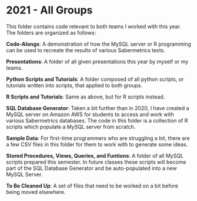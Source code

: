 # 2021 - All Groups

This folder contains code relevant to both teams I worked with this year. The folders are organized as follows:

**Code-Alongs**: A demonstration of how the MySQL server or R programming can be used to recreate the results of various Sabermetrics texts.

**Presentations**: A folder of all given presentations this year by myself or my teams.

**Python Scripts and Tutorials**: A folder composed of all python scripts, or tutorials written into scripts, that applied to both groups.

**R Scripts and Tutorials**: Same as above, but for R scripts instead.

**SQL Database Generator**: Taken a bit further than in 2020, I have created a MySQL server on Amazon AWS for students to access and work with various Sabermetrics
databases. The code in this folder is a collection of R scripts which populate a MySQL server from scratch.

**Sample Data**: For first-time programmers who are struggling a bit, there are a few CSV files in this folder for them to work with to generate some ideas.

**Stored Procedures, Views, Queries, and Funtions**: A folder of all MySQL scripts prepared this semester. In future classes these scripts will become part of the
SQL Database Generator and be auto-populated into a new MySQL Server.

**To Be Cleaned Up**: A set of files that need to be worked on a bit before being moved elsewhere.
